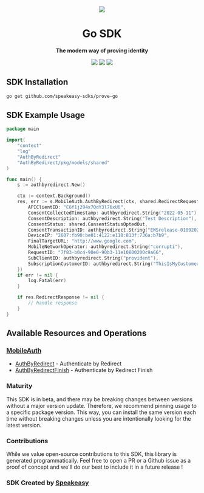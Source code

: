 <div align="center">
   <img src="https://user-images.githubusercontent.com/6267663/232879662-b4423dfa-4430-4dcd-86eb-641ba05ad440.png">
   <h1>Go SDK</h1>
   <p><strong>The modern way of proving identity</strong></p>
   <a href="https://developer.prove.com/public/reference/introduction"><img src="https://img.shields.io/static/v1?label=Docs&message=Docs&color=000&style=for-the-badge" /></a>
   <a href="https://github.com/speakeasy-sdks/prove-go/actions"><img src="https://img.shields.io/github/actions/workflow/status/speakeasy-sdks/prove-go/speakeasy_sdk_generation.yml?style=for-the-badge" /></a>
  <a href="https://opensource.org/licenses/MIT"><img src="https://img.shields.io/badge/License-MIT-blue.svg?style=for-the-badge" /></a>
</div>

<!-- Start SDK Installation -->
## SDK Installation

```bash
go get github.com/speakeasy-sdks/prove-go
```
<!-- End SDK Installation -->

## SDK Example Usage
<!-- Start SDK Example Usage -->
```go
package main

import(
	"context"
	"log"
	"AuthByRedirect"
	"AuthByRedirect/pkg/models/shared"
)

func main() {
    s := authbyredirect.New()

    ctx := context.Background()
    res, err := s.MobileAuth.AuthByRedirect(ctx, shared.RedirectRequest{
        APIClientID: "C6f1j294x70dY3l76xU6",
        ConsentCollectedTimestamp: authbyredirect.String("2022-05-11"),
        ConsentDescription: authbyredirect.String("Test Description"),
        ConsentStatus: shared.ConsentStatusOptedOut,
        ConsentTransactionID: authbyredirect.String("EWSrelease-01092020-testTMO5"),
        DeviceIP: "2607:fb90:be01:4122:e118:813f:736a:b7b9",
        FinalTargetURL: "http://www.google.com",
        MobileNetworkOperator: authbyredirect.String("corrupti"),
        RequestID: "7f83-b0c4-90e0-90b3-11e10800200c9a66",
        SubClientID: authbyredirect.String("provident"),
        SubscriptionCustomerID: authbyredirect.String("ThisIsMyCustomerId222"),
    })
    if err != nil {
        log.Fatal(err)
    }

    if res.RedirectResponse != nil {
        // handle response
    }
}
```
<!-- End SDK Example Usage -->

<!-- Start SDK Available Operations -->
## Available Resources and Operations


### [MobileAuth](docs/sdks/mobileauth/README.md)

* [AuthByRedirect](docs/sdks/mobileauth/README.md#authbyredirect) - Authenticate by Redirect
* [AuthByRedirectFinish](docs/sdks/mobileauth/README.md#authbyredirectfinish) - Authenticate by Redirect Finish
<!-- End SDK Available Operations -->

### Maturity

This SDK is in beta, and there may be breaking changes between versions without a major version update. Therefore, we recommend pinning usage
to a specific package version. This way, you can install the same version each time without breaking changes unless you are intentionally
looking for the latest version.

### Contributions

While we value open-source contributions to this SDK, this library is generated programmatically.
Feel free to open a PR or a Github issue as a proof of concept and we'll do our best to include it in a future release !

### SDK Created by [Speakeasy](https://docs.speakeasyapi.dev/docs/using-speakeasy/client-sdks)
